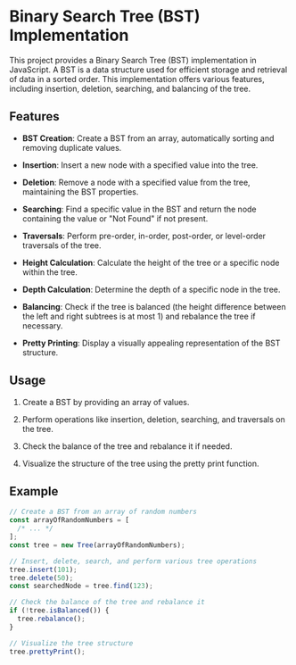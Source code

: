 # Binary Search Tree (BST) Implementation

This project provides a Binary Search Tree (BST) implementation in JavaScript. A BST is a data structure used for efficient storage and retrieval of data in a sorted order. This implementation offers various features, including insertion, deletion, searching, and balancing of the tree.

## Features

- **BST Creation**: Create a BST from an array, automatically sorting and removing duplicate values.

- **Insertion**: Insert a new node with a specified value into the tree.

- **Deletion**: Remove a node with a specified value from the tree, maintaining the BST properties.

- **Searching**: Find a specific value in the BST and return the node containing the value or "Not Found" if not present.

- **Traversals**: Perform pre-order, in-order, post-order, or level-order traversals of the tree.

- **Height Calculation**: Calculate the height of the tree or a specific node within the tree.

- **Depth Calculation**: Determine the depth of a specific node in the tree.

- **Balancing**: Check if the tree is balanced (the height difference between the left and right subtrees is at most 1) and rebalance the tree if necessary.

- **Pretty Printing**: Display a visually appealing representation of the BST structure.

## Usage

1. Create a BST by providing an array of values.

2. Perform operations like insertion, deletion, searching, and traversals on the tree.

3. Check the balance of the tree and rebalance it if needed.

4. Visualize the structure of the tree using the pretty print function.

## Example

```javascript
// Create a BST from an array of random numbers
const arrayOfRandomNumbers = [
  /* ... */
];
const tree = new Tree(arrayOfRandomNumbers);

// Insert, delete, search, and perform various tree operations
tree.insert(101);
tree.delete(50);
const searchedNode = tree.find(123);

// Check the balance of the tree and rebalance it
if (!tree.isBalanced()) {
  tree.rebalance();
}

// Visualize the tree structure
tree.prettyPrint();
```
